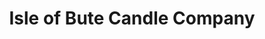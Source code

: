---
title: "Isle of Bute Candle Company"
url: /rothesay/isle-of-bute-candle-company/
shop: Kerzen
---